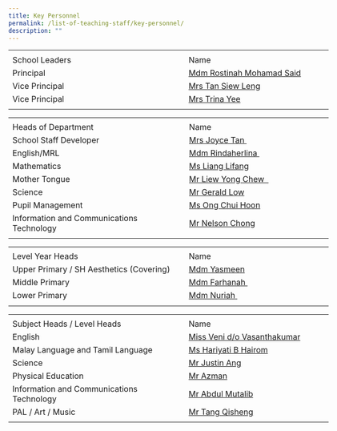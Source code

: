 ```yaml
---
title: Key Personnel
permalink: /list-of-teaching-staff/key-personnel/
description: ""
---
```

<table style="border-collapse:
 collapse;width:480pt" width="640" cellspacing="0" cellpadding="0" border="0"><colgroup><col style="mso-width-source:userset;mso-width-alt:12982;width:266pt" width="355"> <col style="mso-width-source:userset;mso-width-alt:10422;width:214pt" width="285"></colgroup><tbody><tr style="mso-height-source:userset;height:5.25pt" height="7"><td style="height:5.25pt;width:266pt" width="355" height="7"></td><td style="width:214pt" width="285"></td></tr><tr style="mso-height-source:userset;height:15.75pt" height="21"><td style="height:15.75pt" class="xl67" height="21">School Leaders</td><td style="border-left:none" class="xl66">Name</td></tr><tr style="mso-height-source:userset;height:15.75pt" height="21"><td style="height:15.75pt;border-top:none" class="xl68" height="21">Principal</td><td style="border-top:none;border-left:none" class="xl69"><a href="mailto:rostinah_mohamad_said@schools.gov.sg">Mdm Rostinah Mohamad Said</a></td></tr><tr style="mso-height-source:userset;height:15.75pt" height="21"><td style="height:15.75pt;border-top:none" class="xl68" height="21">Vice Principal</td><td style="border-top:none;border-left:none" class="xl69"><a href="mailto:tan_siew_leng@schools.gov.sg">Mrs Tan Siew Leng</a></td></tr><tr style="mso-height-source:userset;height:15.75pt" height="21"><td style="height:15.75pt;border-top:none" class="xl68" height="21">Vice Principal</td><td style="border-top:none;border-left:none" class="xl69"><a href="mailto:trina_pook_sim_nar@schools.gov.sg">Mrs Trina Yee</a></td></tr><tr style="mso-height-source:userset;height:4.5pt" height="6"><td style="height:4.5pt" height="6"></td><td></td></tr></tbody></table>


<table style="border-collapse:
 collapse;width:480pt" width="640" cellspacing="0" cellpadding="0" border="0"><colgroup><col style="mso-width-source:userset;mso-width-alt:12982;width:266pt" width="355"> <col style="mso-width-source:userset;mso-width-alt:10422;width:214pt" width="285"></colgroup><tbody><tr style="mso-height-source:userset;height:3.0pt" height="4"><td style="height:3.0pt;width:266pt" width="355" height="4"></td><td style="width:214pt" width="285"></td></tr><tr style="mso-height-source:userset;height:15.75pt" height="21"><td style="height:15.75pt" class="xl67" height="21">Heads of Department</td><td style="border-left:none" class="xl66">Name</td></tr><tr style="mso-height-source:userset;height:15.75pt" height="21"><td style="height:15.75pt;border-top:none" class="xl68" height="21">School Staff Developer</td><td style="border-top:none;border-left:none" class="xl70"><a href="mailto:seow_swee_yin_joyce@moe.edu.sg">Mrs Joyce Tan&nbsp;</a></td></tr><tr style="mso-height-source:userset;height:15.75pt" height="21"><td style="height:15.75pt;border-top:none" class="xl68" height="21">English/MRL</td><td style="border-top:none;border-left:none;width:214pt" width="285" class="xl71"><a href="mailto:rindaherlina_thamrin@moe.edu.sg">Mdm Rindaherlina&nbsp;</a></td></tr><tr style="mso-height-source:userset;height:15.75pt" height="21"><td style="height:15.75pt;border-top:none" class="xl68" height="21">Mathematics</td><td style="border-top:none;border-left:none" class="xl70"><a href="mailto:liang_lifang@moe.edu.sg">Ms Liang Lifang</a></td></tr><tr style="mso-height-source:userset;height:15.75pt" height="21"><td style="height:15.75pt;border-top:none" class="xl68" height="21">Mother Tongue</td><td style="border-top:none;border-left:none" class="xl70"><a href="mailto:liew_yong_chew@moe.edu.sg">Mr Liew Yong Chew &nbsp;</a></td></tr><tr style="mso-height-source:userset;height:15.75pt" height="21"><td style="height:15.75pt;border-top:none" class="xl68" height="21">Science</td><td style="border-top:none;border-left:none" class="xl70"><a href="mailto:Gerald_low_hui_yang@moe.edu.sg">Mr Gerald Low</a></td></tr><tr style="mso-height-source:userset;height:15.75pt" height="21"><td style="height:15.75pt;border-top:none" class="xl68" height="21">Pupil Management</td><td style="border-top:none;border-left:none" class="xl70"><a href="mailto:ong_chui_hoon@moe.edu.sg">Ms Ong Chui Hoon</a></td></tr><tr style="mso-height-source:userset;height:15.75pt" height="21"><td style="height:15.75pt;border-top:none;
  width:266pt" width="355" class="xl69" height="21">Information and Communications Technology</td><td style="border-top:none;border-left:none" class="xl70"><a href="mailto:nelson_chong@moe.edu.sg">Mr Nelson Chong</a></td></tr><tr style="mso-height-source:userset;height:3.75pt" height="5"><td style="height:3.75pt" height="5"></td><td></td></tr></tbody></table>
<table style="border-collapse:
 collapse;width:480pt" width="640" cellspacing="0" cellpadding="0" border="0"><colgroup><col style="mso-width-source:userset;mso-width-alt:12982;width:266pt" width="355"> <col style="mso-width-source:userset;mso-width-alt:10422;width:214pt" width="285"></colgroup><tbody><tr style="mso-height-source:userset;height:3.75pt" height="5"><td style="height:3.75pt;width:266pt" width="355" height="5"></td><td style="width:214pt" width="285"></td></tr><tr style="mso-height-source:userset;height:15.75pt" height="21"><td style="height:15.75pt" class="xl67" height="21">Level Year Heads</td><td style="border-left:none" class="xl66">Name</td></tr><tr style="mso-height-source:userset;height:15.75pt" height="21"><td style="height:15.75pt;border-top:none;
  width:266pt" width="355" class="xl69" height="21">Upper Primary / SH Aesthetics (Covering)</td><td style="border-top:none;border-left:none" class="xl70"><a href="mailto:norisah_yasmeen_yussoff@moe.edu.sg">Mdm Yasmeen</a></td></tr><tr style="mso-height-source:userset;height:15.75pt" height="21"><td style="height:15.75pt;border-top:none" class="xl68" height="21">Middle Primary</td><td style="border-top:none;border-left:none" class="xl70"><a href="mailto:siti_farhanah_mohamed_nass@moe.edu.sg">Mdm Farhanah&nbsp;</a></td></tr><tr style="mso-height-source:userset;height:15.75pt" height="21"><td style="height:15.75pt;border-top:none" class="xl68" height="21">Lower Primary</td><td style="border-top:none;border-left:none" class="xl70"><a href="mailto:nuriah_abdullah@moe.edu.sg">Mdm Nuriah<span style="mso-spacerun:yes">&nbsp;</span></a></td></tr><tr style="mso-height-source:userset;height:6.0pt" height="8"><td style="height:6.0pt" height="8"></td><td></td></tr></tbody></table>


<table style="border-collapse:
 collapse;width:480pt" width="640" cellspacing="0" cellpadding="0" border="0"><colgroup><col style="mso-width-source:userset;mso-width-alt:12982;width:266pt" width="355"> <col style="mso-width-source:userset;mso-width-alt:10422;width:214pt" width="285"></colgroup><tbody><tr style="mso-height-source:userset;height:3.0pt" height="4"><td style="height:3.0pt;width:266pt" width="355" height="4"></td><td style="width:214pt" width="285"></td></tr><tr style="mso-height-source:userset;height:15.75pt" height="21"><td style="height:15.75pt" class="xl67" height="21">Subject Heads / Level Heads</td><td style="border-left:none" class="xl66">Name</td></tr><tr style="mso-height-source:userset;height:15.75pt" height="21"><td style="height:15.75pt;border-top:none" class="xl68" height="21">
English</td><td style="border-top:none;border-left:none" class="x170"><a href="mailto:&quot;veni_vasanthakumar@moe.edu.sg&quot;">Miss Veni d/o Vasanthakumar</a></td></tr><tr style="mso-height-source:userset;height:15.75pt" height="21"><td style="height:15.75pt;border-top:none" class="x168" height="21">
Malay Language and Tamil Language</td><td style="border-top:none;border-left:none" class="xl70"><a href="mailto:Hariyati_Hairom@schools.gov.sg">Ms Hariyati B Hairom</a></td></tr><tr style="mso-height-source:userset;height:15.75pt" height="21"><td style="height:15.75pt;border-top:none" class="xl68" height="21">
Science</td><td style="border-top:none;border-left:none" class="xl70"><a href="mailto:ang_wei_wen_justin@schools.gov.sg">Mr Justin Ang</a></td></tr><tr style="mso-height-source:userset;height:15.75pt" height="21"><td style="height:15.75pt;border-top:none" class="xl68" height="21">Physical Education</td><td style="border-top:none;border-left:none" class="xl70"><a href="mailto:azman_mohamed_hamzah@moe.edu.sg">Mr Azman</a></td></tr><tr style="mso-height-source:userset;height:15.75pt" height="21"><td style="height:15.75pt;border-top:none;
  width:266pt" width="355" class="xl69" height="21">Information and Communications Technology</td><td style="border-top:none;border-left:none" class="xl70"><a href="mailto:abdul_mutalib_ab_rahaman@moe.edu.sg">Mr Abdul Mutalib</a></td></tr><tr style="mso-height-source:userset;height:15.75pt" height="21"><td style="height:15.75pt;border-top:none" class="xl68" height="21">PAL / Art / Music</td><td style="border-top:none;border-left:none" class="xl70"><a href="mailto:tang_qisheng@moe.edu.sg">Mr Tang Qisheng</a></td></tr><tr style="mso-height-source:userset;height:4.5pt" height="6"><td style="height:4.5pt" height="6"></td><td></td></tr></tbody></table>